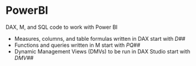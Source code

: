 # PowerBI
DAX, M, and SQL code to work with Power BI

- Measures, columns, and table formulas written in DAX start with *D##*
- Functions and queries written in M start with *PQ##*
- Dynamic Management Views (DMVs) to be run in DAX Studio start with *DMV##*
